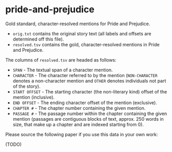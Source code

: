 # pride-and-prejudice
Gold standard, character-resolved mentions for Pride and Prejudice.

* `orig.txt` contains the original story text (all labels and offsets are determined off this file).
* `resolved.tsv` contains the gold, character-resolved mentions in Pride and Prejudice.

The columns of `resolved.tsv` are headed as follows:
* `SPAN` - The textual span of a character mention.
* `CHARACTER` - The character referred to by the mention (`NON-CHARACTER` denotes a non-character mention and `OTHER` denotes individuals not part of the story).
* `START OFFSET` - The starting character (the non-literary kind) offset of the mention (inclusive).
* `END OFFSET` - The ending character offset of the mention (exclusive).
* `CHAPTER #` - The chapter number containing the given mention.
* `PASSAGE #` - The passage number within the chapter containing the given mention (passages are contiguous blocks of text, approx. 250 words in size, that make up a chapter and are indexed starting from 0).

Please source the following paper if you use this data in your own work:

(TODO)
